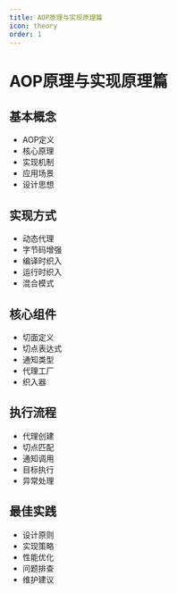 ```yaml
---
title: AOP原理与实现原理篇
icon: theory
order: 1
---
```


# AOP原理与实现原理篇

## 基本概念
- AOP定义
- 核心原理
- 实现机制
- 应用场景
- 设计思想

## 实现方式
- 动态代理
- 字节码增强
- 编译时织入
- 运行时织入
- 混合模式

## 核心组件
- 切面定义
- 切点表达式
- 通知类型
- 代理工厂
- 织入器

## 执行流程
- 代理创建
- 切点匹配
- 通知调用
- 目标执行
- 异常处理

## 最佳实践
- 设计原则
- 实现策略
- 性能优化
- 问题排查
- 维护建议
